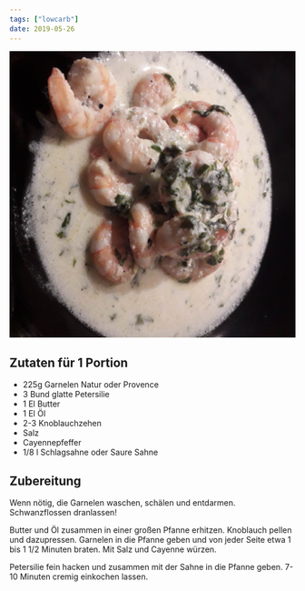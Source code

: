 ```yaml
---
tags: ["lowcarb"]
date: 2019-05-26
---
```


![](../img/Garnelen-in-Petersiliensauce.jpg)

## Zutaten für 1 Portion
- 225g Garnelen Natur oder Provence
- 3 Bund glatte Petersilie
- 1 El Butter
- 1 El Öl
- 2-3 Knoblauchzehen
- Salz
- Cayennepfeffer
- 1/8 l Schlagsahne oder Saure Sahne

## Zubereitung
Wenn nötig, die Garnelen waschen, schälen und entdarmen. Schwanzflossen dranlassen!

Butter und Öl zusammen in einer großen Pfanne erhitzen. Knoblauch pellen und dazupressen. Garnelen in die Pfanne geben und von jeder Seite etwa 1 bis 1 1/2 Minuten braten. Mit Salz und Cayenne würzen.

Petersilie fein hacken und zusammen mit der Sahne in die Pfanne geben. 7-10 Minuten cremig einkochen lassen.
